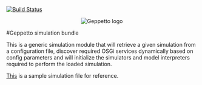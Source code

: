 [![Build Status](https://travis-ci.org/openworm/org.geppetto.simulation.png?branch=master)](https://travis-ci.org/openworm/org.geppetto.simulation)

<p align="center">
  <img src="https://raw.github.com/openworm/org.geppetto.frontend/master/src/main/webapp/images/geppetto-logo@2x.png" alt="Geppetto logo"/>
</p>

#Geppetto simulation bundle

This is a generic simulation module that will retrieve a given simulation from a configuration file, discover required OSGi services dynamically based on config parameters and will initialize the simulators and model interpreters required to perform the loaded simulation.

[This](https://github.com/openworm/org.geppetto.samples/blob/master/LEMS/SingleComponentHH/GEPPETTO.xml) is a sample simulation file for reference.


